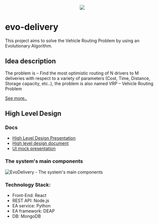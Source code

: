 <p align="center">
  <img src="https://user-images.githubusercontent.com/65215909/147387478-4f91b974-32a6-42e5-aab1-36a3174ae585.png" />
</p>

# evo-delivery
This project aims to solve the Vehicle Routing Problem by using an Evolutionary Algorithm.

## Idea description 
The problem is – Find the most optimistic routing of N drivers to M deliveries with respect to a variety of parameters (Cost, Time, Distance, Storage capacity, etc..), the problem is also named VRP – Vehicle Routing Problem

[See more..](https://docs.google.com/document/d/1F2b2w7NVdtS7YBejLpbxJvgs18NEC5nABe6iTfdRSbo/edit)

## High Level Design 

### Docs

- [High Level Design Presentation](https://docs.google.com/presentation/d/1vng5reRltwOO9aged--S9UD-p5nXOBJWGpi0rBKWg6s/edit?usp=sharing)
- [High level design document](https://docs.google.com/document/d/1WvzX9wfRGVY7NMDletmn08b37k0nC-58F1kVaEdKsco/edit?usp=sharing)
- [UI mock presentation](https://docs.google.com/presentation/d/1yus2l9vo72WWAzKM1OmZtCHfR0qlsTEPaDYi9Vh9C_I/edit?usp=sharing)

### The system's main components

![EvoDelivery - The system's main components](https://user-images.githubusercontent.com/65215909/161393254-75d3acb2-967e-4cff-a2f8-95b6d138ede7.png)

### Technology Stack:
- Front-End: React
- REST API: Node.js
- EA service: Python
- EA framework: DEAP
- DB: MongoDB
